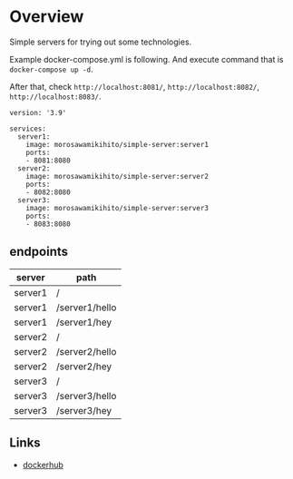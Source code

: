 # Overview

Simple servers for trying out some technologies.

Example docker-compose.yml is following.
And execute command that is `docker-compose up -d`.

After that, check `http://localhost:8081/`, `http://localhost:8082/`, `http://localhost:8083/`.

```
version: '3.9'

services:
  server1:
    image: morosawamikihito/simple-server:server1
    ports:
    - 8081:8080
  server2:
    image: morosawamikihito/simple-server:server2
    ports:
    - 8082:8080
  server3:
    image: morosawamikihito/simple-server:server3
    ports:
    - 8083:8080
```

## endpoints

|server|path|
|---|---|
|server1|/|
|server1|/server1/hello|
|server1|/server1/hey|
|server2|/|
|server2|/server2/hello|
|server2|/server2/hey|
|server3|/|
|server3|/server3/hello|
|server3|/server3/hey|


## Links

- [dockerhub](https://hub.docker.com/r/morosawamikihito/simple-server)